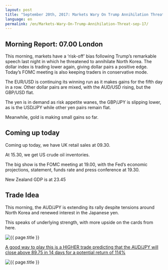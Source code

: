 ```yaml
---
layout: post
title: "September 20th, 2017: Markets Wary On Trump Annihilation Threat"
language: en
permalink: /en/Markets-Wary-On-Trump-Annihilation-Threat-sep-17/
---
```

## Morning Report: 07.00 London

This morning, markets have a ‘risk-off’ bias following Trump’s remarkable speech last night in which he threatened to annihilate North Korea. The dollar index is trading lower again, giving dollar pairs a positive edge. Today’s FOMC meeting is also keeping traders in conservative mode. 

The EUR/USD is continuing its winning run as it makes gains for the fifth day in a row. Other dollar pairs are mixed, with the AUD/USD rising, but the GBP/USD flat. 

The yen is in demand as risk appetite wanes, the GBP/JPY is slipping lower, as is the USD/JPY while other yen pairs remain flat. 

Meanwhile, gold is making small gains so far. 

## Coming up today 

Coming up today, we have UK retail sales at 09.30. 

At 15.30, we get US crude oil inventories. 

The big show is the FOMC meeting at 19.00, with the Fed’s economic projections, statement, funds rate and press conference at 19.30. 

New Zealand GDP is at 23.45

## Trade Idea


This morning, the AUD/JPY is extending its rally despite tensions around North Korea and renewed interest in the Japanese yen. 

This speaks of underlying strength, with more upside on the cards from here.   
 
<img class="post-image" src="{{ site.url }}/images/sep-17/2017-09-20_06-25-07.jpg" alt="{{ page.title }}" title="{{ page.title }}">

<a href="%LINK%%?currency=GBP&market=forex&underlying=frxAUDJPY&formname=higherlower&duration_amount=14&duration_units=d&amount=10&amount_type=payout&expiry_type=duration&barrier=89.75" target="_blank">A good way to play this is a HIGHER trade predicting that the AUD/JPY will close above 89.75 in 14 days for a potential return of 114%</a>

<img class="post-image" src="{{ site.url }}/images/sep-17/2017-09-20_06-29-15.jpg" alt="{{ page.title }}" title="{{ page.title }}">